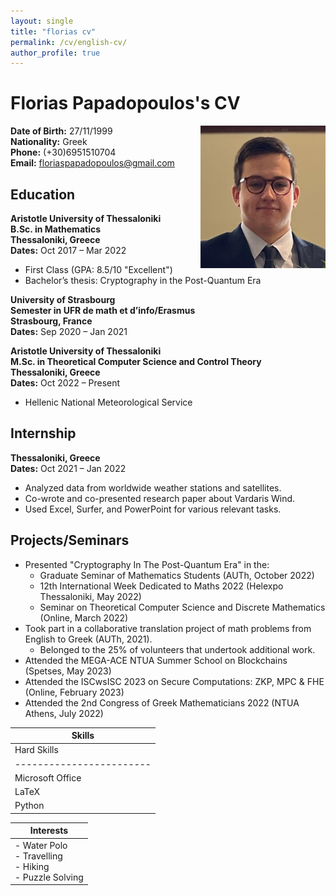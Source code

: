 ```yaml
---
layout: single
title: "florias cv"
permalink: /cv/english-cv/
author_profile: true
---
```


# Florias Papadopoulos's CV

<div style="float: right; margin-left: 5px;">
  <img src="./images/picme.jpeg" alt="jpeg" width="200">
</div>

**Date of Birth:** 27/11/1999  
**Nationality:** Greek  
**Phone:** (+30)6951510704  
**Email:** floriaspapadopoulos@gmail.com 

## Education
**Aristotle University of Thessaloniki**  
**B.Sc. in Mathematics**  
**Thessaloniki, Greece**  
**Dates:** Oct 2017 – Mar 2022  
- First Class (GPA: 8.5/10 "Excellent")
- Bachelor’s thesis: Cryptography in the Post-Quantum Era

**University of Strasbourg**  
**Semester in UFR de math et d’info/Erasmus**  
**Strasbourg, France**  
**Dates:** Sep 2020 – Jan 2021

**Aristotle University of Thessaloniki**  
**M.Sc. in Theoretical Computer Science and Control Theory**  
**Thessaloniki, Greece**  
**Dates:** Oct 2022 – Present

- Hellenic National Meteorological Service

## Internship
**Thessaloniki, Greece**  
**Dates:** Oct 2021 – Jan 2022  
- Analyzed data from worldwide weather stations and satellites.
- Co-wrote and co-presented research paper about Vardaris Wind.
- Used Excel, Surfer, and PowerPoint for various relevant tasks.

## Projects/Seminars
- Presented "Cryptography In The Post-Quantum Era" in the:
  - Graduate Seminar of Mathematics Students (AUTh, October 2022)
  - 12th International Week Dedicated to Maths 2022 (Helexpo Thessaloniki, May 2022)
  - Seminar on Theoretical Computer Science and Discrete Mathematics (Online, March 2022)
- Took part in a collaborative translation project of math problems from English to Greek (AUTh, 2021).
  - Belonged to the 25% of volunteers that undertook additional work.
- Attended the MEGA-ACE NTUA Summer School on Blockchains (Spetses, May 2023)
- Attended the ISCwsISC 2023 on Secure Computations: ZKP, MPC & FHE (Online, February 2023)
- Attended the 2nd Congress of Greek Mathematicians 2022 (NTUA Athens, July 2022)


| Skills                                                              |
|---------------------------------------------------------------------|
| Hard Skills            | Soft Skills          | Languages           |
|------------------------|----------------------|---------------------|
| Microsoft Office       | Attention to detail  | Greek (Native)      |
| LaTeX                  | Strategic planning   | English (Fluent)    |
| Python                 | Patience             | French (Basic)      |

| Interests                                            |
|------------------------------------------------------|
| - Water Polo<br>- Travelling<br>- Hiking<br>- Puzzle Solving |
